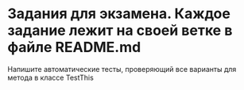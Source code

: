 # Задания для экзамена. Каждое задание лежит на своей ветке в файле README.md

Напишите автоматические тесты, проверяющий все варианты для метода в классе TestThis



